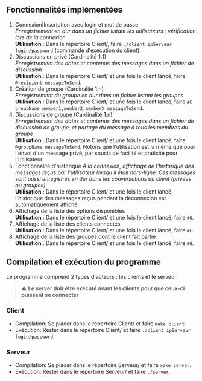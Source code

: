 ## Fonctionnalités implémentées
1. Connexion|Inscription avec login et mot de passe  
_Enregistrement en dur dans un fichier listant les utilisateurs ; vérification lors de la connexion_  
**Utilisation :** Dans le répertoire Client/, faire `./client ipServeur login/password` (commande d'exécution du client).
2. Discussions en privé (Cardinalité 1:1)  
_Enregistrement des dates et contenus des messages dans un fichier de discussion_  
**Utilisation :** Dans le répertoire Client/ et une fois le client lancé, faire `@recipient messageToSend`.
3. Création de groupe (Cardinalité 1:n)  
_Enregistrement du groupe en dur dans un fichier listant les groupes_  
**Utilisation :** Dans le répertoire Client/ et une fois le client lancé, faire `#C groupName member1,member2,memberX messageToSend`.
4. Discussions de groupe (Cardinalité 1:n)   
_Enregistrement des dates et contenus des messages dans un fichier de discussion de groupe, et partage du message à tous les membres du groupe_  
**Utilisation :** Dans le répertoire Client/ et une fois le client lancé, faire `@groupName messageToSend`. Notons que l'utilisation est la même que pour l'envoi d'un message privé, par soucis de facilité et praticité pour l'utilisateur.
5. Fonctionnalité d'historique
_À la connexion, affichage de l'historique des messages reçus par l'utilisateur lorsqu'il était hors-ligne. Ces messages sont aussi enregistrés en dur dans les conversations du client (privées ou groupes)_  
**Utilisation :** Dans le répertoire Client/ et une fois le client lancé, l'historique des messages reçus pendant la déconnexion est automatiquement affiché.
6. Affichage de la liste des options disponibles  
**Utilisation :** Dans le répertoire Client/ et une fois le client lancé, faire `#O`.
5. Affichage de la liste des clients connectés  
**Utilisation :** Dans le répertoire Client/ et une fois le client lancé, faire `#L`.
6. Affichage de la liste des groupes dont le client fait partie  
**Utilisation :** Dans le répertoire Client/ et une fois le client lancé, faire `#G`.

## Compilation et exécution du programme
Le programme comprend 2 types d'acteurs : les clients et le serveur.
> :warning: **Le server doit être exécuté avant les clients pour que ceux-ci puissent se connecter**  
### __Client__  
* Compilation: Se placer dans le répertoire Client/ et faire `make client`.
* Exécution: Rester dans le répertoire Client/ et faire `./client ipServeur login/password`.
### __Serveur__
* Compilation: Se placer dans le répertoire Serveur/ et faire `make server`.
* Exécution: Rester dans le répertoire Serveur/ et faire `./server`.
